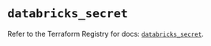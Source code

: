 # `databricks_secret`

Refer to the Terraform Registry for docs: [`databricks_secret`](https://registry.terraform.io/providers/databricks/databricks/1.48.3/docs/resources/secret).
